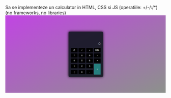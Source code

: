 Sa se implementeze un calculator in HTML, CSS si JS (operatiile: +/-/:/*) (no frameworks, no libraries)
![1](preview.png)
